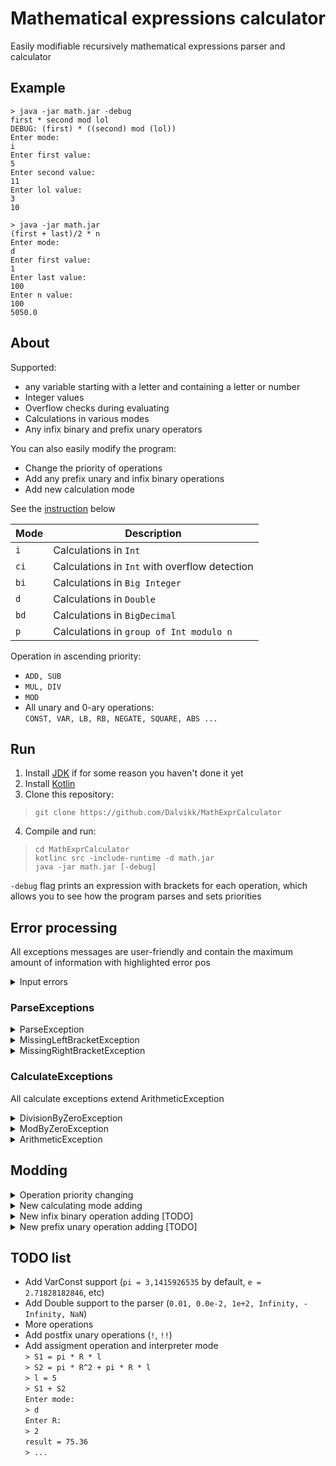 # Mathematical expressions calculator

Easily modifiable recursively mathematical expressions parser and calculator

## Example

```
> java -jar math.jar -debug
first * second mod lol
DEBUG: (first) * ((second) mod (lol))
Enter mode:
i
Enter first value:
5
Enter second value:
11
Enter lol value:
3
10

> java -jar math.jar
(first + last)/2 * n
Enter mode:
d
Enter first value:
1
Enter last value:
100
Enter n value:
100
5050.0
```

## About

Supported:

* any variable starting with a letter and containing a letter or number
* Integer values
* Overflow checks during evaluating
* Calculations in various modes
* Any infix binary and prefix unary operators

You can also easily modify the program:

* Change the priority of operations
* Add any prefix unary and infix binary operations
* Add new calculation mode

See the [instruction](#modding) below

| Mode | Description |
| ---------------|----------------|
| `i` |Calculations in `Int`|
| `ci`  |Calculations in `Int` with overflow detection |
| `bi`  |Calculations in `Big Integer`|
| `d`  |Calculations in `Double`|
| `bd`  |Calculations in `BigDecimal`|
| `p`  |Calculations in `group of Int modulo n`|

Operation in ascending priority:

* `ADD, SUB`
* `MUL, DIV`
* `MOD`
* All unary and 0-ary operations:  
  `CONST, VAR, LB, RB, NEGATE, SQUARE, ABS ...`

## Run

1. Install [JDK](https://adoptopenjdk.net/) if for some reason you haven't done it yet
2. Install [Kotlin](https://kotlinlang.org/docs/command-line.html)
3. Clone this repository:

> `git clone https://github.com/Dalvikk/MathExprCalculator`

4. Compile and run:

> `cd MathExprCalculator`  
> `kotlinc src -include-runtime -d math.jar`      
> `java -jar math.jar [-debug]`

`-debug` flag prints an expression with brackets for each operation, which allows you to see how the program parses and
sets priorities

## Error processing

All exceptions messages are user-friendly and contain the maximum amount of information with highlighted error pos

<details>
  <summary>Input errors</summary>

```
> java -jar math.jar
hello + bye
Enter mode:
lol
Incorrect mode: lol. Available mods: [bi, i, ci, d, p]. Please, retry:
p
Enter mod:
mod
mod isn't a Int. Please, retry:
5
Enter hello value:
string
Enter bye value:
decimal
NumberFormatException while parsing: string isn't a Int
===========
hello + bye
^==========
```

</details>

### ParseExceptions

<details>
  <summary>ParseException</summary>

  ``` 
  > java -jar math.jar
  1 + (x *  / 9) + 3
  Const, variable, '(' or unary operation expected:
  ==================
  1 + (x *  / 9) + 3
  ==========^=======
  
  > java -jar math.jar
  x @ * y
  Expected binary operation or nothing
  =======
  x @ * y
  ==^====
  ```

</details>

<details>
  <summary>MissingLeftBracketException</summary>

  ``` 
  > java -jar math.jar
  (x + y     )    )
  Left bracket missing
  =================
  (x + y     )    )
  ================^
  ```
</details>

<details>
  <summary>MissingRightBracketException</summary>

  ``` 
  > java -jar math.jar
  ((1+1)
  Right bracket missing
  ======
  ((1+1)
  ^=====
  ```
</details>

### CalculateExceptions

All calculate exceptions extend ArithmeticException

<details>
  <summary>DivisionByZeroException</summary>

```
> java -jar math.jar
x / (abs -5 - 5)
Enter mode:
i
Enter x value:
9999
Division by zero. Left = 9999, right = 0.
================
x / (abs -5 - 5)
==^=============
```
</details>

<details>
  <summary>ModByZeroException</summary>

```
> java -jar math.jar
x mod (abs -5 - 5)
Enter mode:
i
Enter x value:
0
Mod by zero. Left = 0, right = 0.
==================
x mod (abs -5 - 5)
==^===============
```
</details>

<details>
  <summary>ArithmeticException</summary>

```
> java -jar math.jar
x mod y
Enter mode:
bi
Enter x value:
100
Enter y value:
-2
Mod by negative number. BigInteger's mode always returns a non-negative BigInteger.
Maybe you want add 'remainder' operation?
Left = 100, right = -2.
=======
x mod y
==^====

// Arithmetic exception caused by NumberFormatException
> java -jar math.jar
first + second - third
Enter mode:
i
Enter first value:
123
Enter second value:
456
Enter third value:
hello
NumberFormatException while parsing: hello isn't a Int
======================
first + second - third
=================^====

// Constant overflows in type
> java -jar math.jar
x + 2
Enter mode:
i
Enter x value:
1000000000000000000
NumberFormatException while parsing: 1000000000000000000 isn't a Int
=====
x + 2
^====
```
</details>

## Modding

<details>
  <summary>Operation priority changing</summary>

Suppose you are not satisfied that `mod` priority is higher than `mul`.
```
> java -jar math.jar -debug
10 * 14 mod 5
DEBUG: (10) * ((14) mod (5))
Enter mode:
i
40
```
but you want `0`. Let's change it.   
Go to `src/expression/operations/Operation.kt`   
Find the `operationsByPriority` list:

```kotlin
val operationsByPriority = listOf(
    listOf(ADD, SUB),
    listOf(MUL, DIV),
    listOf(MOD),
    listOf(NEGATE, SQUARE, ABS, CONST, VAR, LB, RB)
)
```

Now the priority of `mod` is equal to its index. Let's change the priority from 3 to 2.

```kotlin
val operationsByPriority = listOf(
    listOf(ADD, SUB),
    listOf(MUL, DIV, MOD),
    listOf(NEGATE, SQUARE, ABS, CONST, VAR, LB, RB)
)
```

Now mod has the same priority as `mul` and `div`. Operations with a higher priority are shifted one value lower
accordingly.  
**Warning!** Unary and 0-ary operations must have maximum priority or things won't work as you expect

That's all. Let's compile and check this:

```
> java -jar math.jar -debug
10 * 14 mod 5
DEBUG: ((10) * (14)) mod (5)
Enter mode: 
i
0
```

</details>

<details>
  <summary>New calculating mode adding</summary>

Suppose that you want a new calculation mode.  
For example, let's roll back
to [this](https://github.com/Dalvikk/MathExprCalculator/tree/4f43c8a44519124313e689d02714e96d58343874) state when
BigDecimal wasn't supported and add it.

You can see the diff
in [BigDecimal added](https://github.com/Dalvikk/MathExprCalculator/commit/4e0fdf92caebb2d9d90361487d922347ee3cbb22)
commit and make sure it's easy.

Go to `src/expression/calculators/`  
Create calculator what you want, in our case `BigDecimalCalculator`, and inherit it from `Calculate<YOUR_TYPE>`

```kotlin
package expression.calculators

import java.math.BigDecimal

class BigDecimalCalculator : Calculator<BigDecimal> 
```

Implement all methods (if you don't want or cannot support some operation in your calculator,
throw `NotImplementedError`):

```kotlin
override fun add(x: BigDecimal, y: BigDecimal, wrapper: AbstractNAryOperation): BigDecimal {
    return x.add(y)
}

override fun sub(x: BigDecimal, y: BigDecimal, wrapper: AbstractNAryOperation): BigDecimal {
    return x.subtract(y)
}

override fun mul(x: BigDecimal, y: BigDecimal, wrapper: AbstractNAryOperation): BigDecimal {
    return x.multiply(y)
}

override fun not_implemented(x: BigDecimal, y: BigDecimal, wrapper: AbstractNAryOperation): BigDecimal {
    throw NotImplementedError("This method isn't implemented for BigDecimal")
    // or TODO("This method isn't implemented for BigDecimal")
}

// ...
```

Go to `src/expression/Main.kt`  
Find `CALCULATOR_BY_MODE` map and insert your calculator to match the mode:

```kotlin
val CALCULATOR_BY_MODE: Map<String, Calculator<*>> = mapOf(
    Pair("bi", BigIntCalculator()),
    Pair("i", CheckedIntCalculator()),
    Pair("ci", IntCalculator()),
    Pair("d", DoubleCalculator()),
    Pair("bd", BigDecimalCalculator()), // +
    Pair("p", ModCalculator())
)
````

Add small improvements:

```kotlin
var res = result.evaluate(map, calculator)
if (res is BigDecimal) {
    res = res.setScale(50, RoundingMode.HALF_EVEN)
}
println(res)
```

That's all.

</details>

<details>
  <summary>New infix binary operation adding [TODO]</summary>
</details>

<details>
  <summary>New prefix unary operation adding [TODO]</summary>
</details>

## TODO list

* Add VarConst support (`pi = 3,1415926535` by default, `e = 2.71828182846`, etc)
* Add Double support to the parser (`0.01, 0.0e-2, 1e+2, Infinity, -Infinity, NaN`)
* More operations
* Add postfix unary operations (`!`, `!!`)
* Add assigment operation and interpreter mode  
  `> S1 = pi * R * l`  
  `> S2 = pi * R^2 + pi * R * l`   
  `> l = 5`  
  `> S1 + S2`  
  `Enter mode:`  
  `> d`   
  `Enter R: `  
  `> 2`  
  `result = 75.36`  
  `> ...`
  